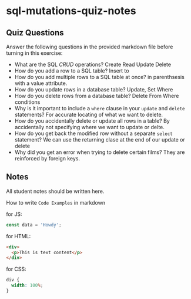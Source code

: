 # sql-mutations-quiz-notes

## Quiz Questions

Answer the following questions in the provided markdown file before turning in this exercise:

- What are the SQL _CRUD_ operations?
  Create Read Update Delete
- How do you add a row to a SQL table?
  Insert to
- How do you add multiple rows to a SQL table at once?
  in parenthsesis with a value attribute.
- How do you update rows in a database table?
  Update, Set Where
- How do you delete rows from a database table?
  Delete From Where conditions
- Why is it important to include a `where` clause in your `update` and `delete` statements?
  For accurate locating of what we want to delete.
- How do you accidentally delete or update all rows in a table?
  By accidentally not specifying where we want to update or delte.
- How do you get back the modified row without a separate `select` statement?
  We can use the returning clase at the end of our update or delete
- Why did you get an error when trying to delete certain films?
  They are reinforced by foreign keys.

## Notes

All student notes should be written here.

How to write `Code Examples` in markdown

for JS:

```javascript
const data = 'Howdy';
```

for HTML:

```html
<div>
  <p>This is text content</p>
</div>
```

for CSS:

```css
div {
  width: 100%;
}
```
